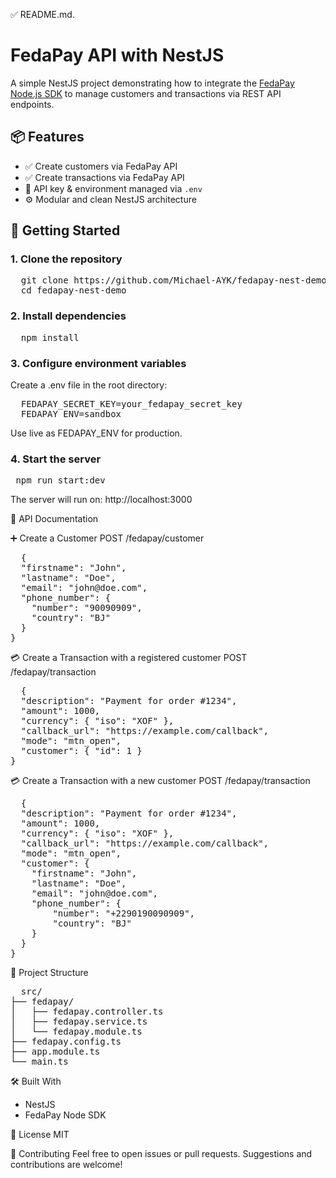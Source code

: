 ✅ README.md.

# FedaPay API with NestJS

A simple NestJS project demonstrating how to integrate the [FedaPay Node.js SDK](https://github.com/FedaPay/fedapay-node) to manage customers and transactions via REST API endpoints.

## 📦 Features

- ✅ Create customers via FedaPay API
- ✅ Create transactions via FedaPay API
- 🔐 API key & environment managed via `.env`
- ⚙️ Modular and clean NestJS architecture

## 🚀 Getting Started

### 1. Clone the repository

<pre>
  git clone https://github.com/Michael-AYK/fedapay-nest-demo.git
  cd fedapay-nest-demo
</pre>

### 2. Install dependencies

<pre>
  npm install
</pre>

### 3. Configure environment variables

Create a .env file in the root directory:

<pre>
  FEDAPAY_SECRET_KEY=your_fedapay_secret_key
  FEDAPAY_ENV=sandbox
</pre>
Use live as FEDAPAY_ENV for production.

### 4. Start the server

<pre> npm run start:dev </pre>

The server will run on: http://localhost:3000


📘 API Documentation

➕ Create a Customer
POST /fedapay/customer

<pre>
  {
  "firstname": "John",
  "lastname": "Doe",
  "email": "john@doe.com",
  "phone_number": {
    "number": "90090909",
    "country": "BJ"
  }
}
</pre>

💳 Create a Transaction with a registered customer
POST /fedapay/transaction

<pre>
  {
  "description": "Payment for order #1234",
  "amount": 1000,
  "currency": { "iso": "XOF" },
  "callback_url": "https://example.com/callback",
  "mode": "mtn_open",
  "customer": { "id": 1 }
}
</pre>

💳 Create a Transaction with a new customer
POST /fedapay/transaction

<pre>
  {
  "description": "Payment for order #1234",
  "amount": 1000,
  "currency": { "iso": "XOF" },
  "callback_url": "https://example.com/callback",
  "mode": "mtn_open",
  "customer": { 
    "firstname": "John",
    "lastname": "Doe",
    "email": "john@doe.com",
    "phone_number": {
        "number": "+2290190090909",
        "country": "BJ"
    }
  }
}
</pre>

📁 Project Structure

<pre>
  src/
├── fedapay/
│   ├── fedapay.controller.ts
│   ├── fedapay.service.ts
│   └── fedapay.module.ts
├── fedapay.config.ts
├── app.module.ts
└── main.ts
</pre>

🛠️ Built With
- NestJS
- FedaPay Node SDK

📝 License
MIT


🙌 Contributing
Feel free to open issues or pull requests. Suggestions and contributions are welcome!



